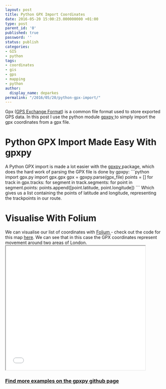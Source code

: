 ```yaml
---
layout: post
title: Python GPX Import Coordinates
date: 2016-05-20 15:00:23.000000000 +01:00
type: post
parent_id: '0'
published: true
password: ''
status: publish
categories:
- GIS
- python
tags:
- coordinates
- gis
- gps
- mapping
- python
author:
  display_name: deparkes
permalink: "/2016/05/20/python-gpx-import/"
---
```

Gpx (<a href="https://en.wikipedia.org/wiki/GPS_Exchange_Format">GPS Exchange Format</a>) is a common file format used to store exported GPS data. In this post I use the python module <a href="https://pypi.python.org/pypi/gpxpy/1.1.1">gpxpy </a>to simply import the gpx coordinates from a gpx file.

<h1>Python GPX Import Made Easy With gpxpy</h1>
A Python GPX import is made a lot easier with the <a href="https://pypi.python.org/pypi/gpxpy/1.1.1">gpxpy </a>package, which does the hard work of parsing the GPX file is done by gpxpy:
```python
import gpx.py
import gpx.gpx
gpx = gpxpy.parse(gpx_file)
points = []
for track in gpx.tracks:
    for segment in track.segments:
        for point in segment.points:
            points.append([point.latitude, point.longitude])
```
Which gives us a list containing the points of latitude and longitude, representing the trackpoints in our route.
<h1>Visualise With Folium</h1>
We can visualise our list of coordinates with <a href="https://wp.me/p4DE9r-FU">Folium </a>- check out the code for this map <a href="https://gist.github.com/deparkes/610b112f74eadbda663806ba8dd83069">here</a>.
We can see that in this case the GPX coordinates represent movement around two areas of London.

<iframe src="{{site.baseurl}}/assets/maps/gpx_example.html.1" name="FRAME2" width="450" height="400" frameborder="1"></iframe>

<h3><a href="https://github.com/tkrajina/gpxpy">Find more examples on the gpxpy github page</a></h3>
